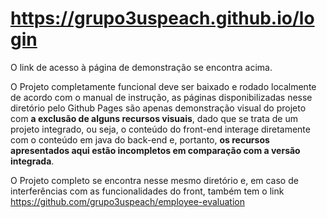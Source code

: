 # https://grupo3uspeach.github.io/login
O link de acesso à página de demonstração se encontra acima.

O Projeto completamente funcional deve ser baixado e rodado localmente de acordo com o manual de instrução,
as páginas disponibilizadas nesse diretório pelo Github Pages são apenas demonstração visual do projeto com <b>a exclusão de alguns recursos visuais</b>,
dado que se trata de um projeto integrado, ou seja, o conteúdo do front-end interage diretamente com o conteúdo em java do back-end e, portanto, <b>os recursos apresentados aqui estão incompletos em comparação com a versão integrada</b>.

O Projeto completo se encontra nesse mesmo diretório e, 
em caso de interferências com as funcionalidades do front, também tem o link https://github.com/grupo3uspeach/employee-evaluation
